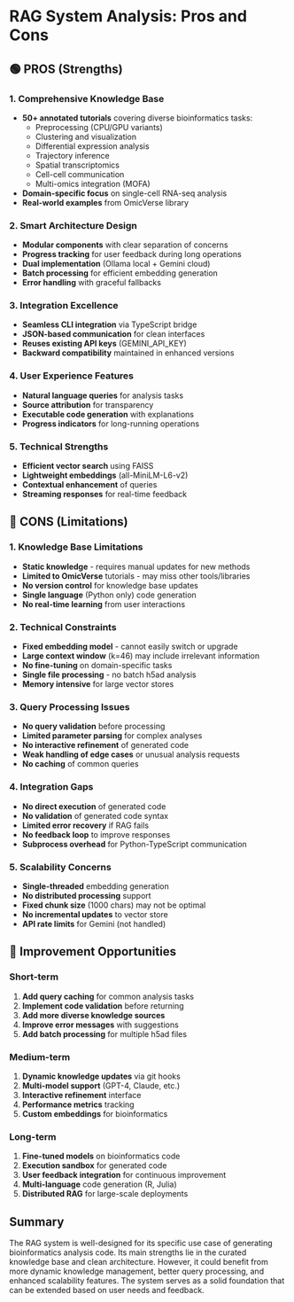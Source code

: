 # RAG System Analysis: Pros and Cons

## 🟢 PROS (Strengths)

### 1. **Comprehensive Knowledge Base**
- **50+ annotated tutorials** covering diverse bioinformatics tasks:
  - Preprocessing (CPU/GPU variants)
  - Clustering and visualization
  - Differential expression analysis
  - Trajectory inference
  - Spatial transcriptomics
  - Cell-cell communication
  - Multi-omics integration (MOFA)
- **Domain-specific focus** on single-cell RNA-seq analysis
- **Real-world examples** from OmicVerse library

### 2. **Smart Architecture Design**
- **Modular components** with clear separation of concerns
- **Progress tracking** for user feedback during long operations
- **Dual implementation** (Ollama local + Gemini cloud)
- **Batch processing** for efficient embedding generation
- **Error handling** with graceful fallbacks

### 3. **Integration Excellence**
- **Seamless CLI integration** via TypeScript bridge
- **JSON-based communication** for clean interfaces
- **Reuses existing API keys** (GEMINI_API_KEY)
- **Backward compatibility** maintained in enhanced versions

### 4. **User Experience Features**
- **Natural language queries** for analysis tasks
- **Source attribution** for transparency
- **Executable code generation** with explanations
- **Progress indicators** for long-running operations

### 5. **Technical Strengths**
- **Efficient vector search** using FAISS
- **Lightweight embeddings** (all-MiniLM-L6-v2)
- **Contextual enhancement** of queries
- **Streaming responses** for real-time feedback

## 🔴 CONS (Limitations)

### 1. **Knowledge Base Limitations**
- **Static knowledge** - requires manual updates for new methods
- **Limited to OmicVerse** tutorials - may miss other tools/libraries
- **No version control** for knowledge base updates
- **Single language** (Python only) code generation
- **No real-time learning** from user interactions

### 2. **Technical Constraints**
- **Fixed embedding model** - cannot easily switch or upgrade
- **Large context window** (k=46) may include irrelevant information
- **No fine-tuning** on domain-specific tasks
- **Single file processing** - no batch h5ad analysis
- **Memory intensive** for large vector stores

### 3. **Query Processing Issues**
- **No query validation** before processing
- **Limited parameter parsing** for complex analyses
- **No interactive refinement** of generated code
- **Weak handling of edge cases** or unusual analysis requests
- **No caching** of common queries

### 4. **Integration Gaps**
- **No direct execution** of generated code
- **No validation** of generated code syntax
- **Limited error recovery** if RAG fails
- **No feedback loop** to improve responses
- **Subprocess overhead** for Python-TypeScript communication

### 5. **Scalability Concerns**
- **Single-threaded** embedding generation
- **No distributed processing** support
- **Fixed chunk size** (1000 chars) may not be optimal
- **No incremental updates** to vector store
- **API rate limits** for Gemini (not handled)

## 🔧 Improvement Opportunities

### Short-term
1. **Add query caching** for common analysis tasks
2. **Implement code validation** before returning
3. **Add more diverse knowledge sources**
4. **Improve error messages** with suggestions
5. **Add batch processing** for multiple h5ad files

### Medium-term
1. **Dynamic knowledge updates** via git hooks
2. **Multi-model support** (GPT-4, Claude, etc.)
3. **Interactive refinement** interface
4. **Performance metrics** tracking
5. **Custom embeddings** for bioinformatics

### Long-term
1. **Fine-tuned models** on bioinformatics code
2. **Execution sandbox** for generated code
3. **User feedback integration** for continuous improvement
4. **Multi-language** code generation (R, Julia)
5. **Distributed RAG** for large-scale deployments

## Summary

The RAG system is well-designed for its specific use case of generating bioinformatics analysis code. Its main strengths lie in the curated knowledge base and clean architecture. However, it could benefit from more dynamic knowledge management, better query processing, and enhanced scalability features. The system serves as a solid foundation that can be extended based on user needs and feedback.
